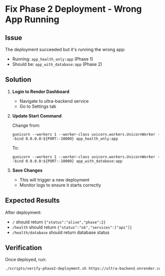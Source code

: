 # Fix Phase 2 Deployment - Wrong App Running

## Issue
The deployment succeeded but it's running the wrong app:
- Running: `app_health_only:app` (Phase 1)
- Should be: `app_with_database:app` (Phase 2)

## Solution

1. **Login to Render Dashboard**
   - Navigate to ultra-backend service
   - Go to Settings tab

2. **Update Start Command**
   
   Change from:
   ```
   gunicorn --workers 1 --worker-class uvicorn.workers.UvicornWorker --bind 0.0.0.0:${PORT:-10000} app_health_only:app
   ```
   
   To:
   ```
   gunicorn --workers 1 --worker-class uvicorn.workers.UvicornWorker --bind 0.0.0.0:${PORT:-10000} app_with_database:app
   ```

3. **Save Changes**
   - This will trigger a new deployment
   - Monitor logs to ensure it starts correctly

## Expected Results
After deployment:
- `/` should return `{"status":"alive","phase":2}`
- `/health` should return `{"status":"ok","services":["api"]}`
- `/health/database` should return database status

## Verification
Once deployed, run:
```bash
./scripts/verify-phase2-deployment.sh https://ultra-backend.onrender.com
```